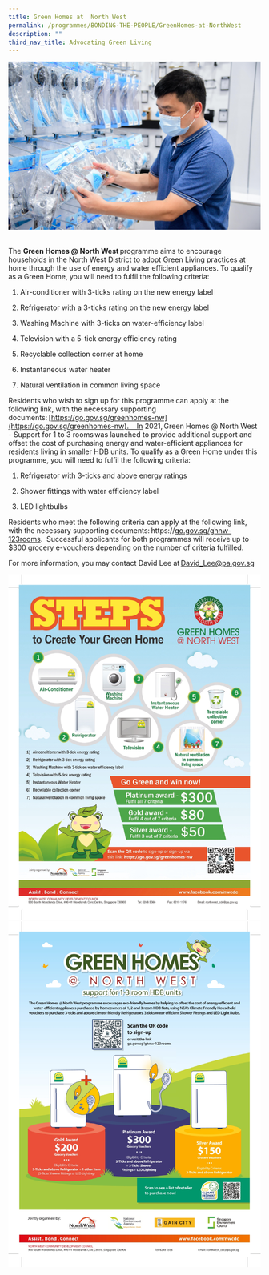 ```yaml
---
title: Green Homes at  North West
permalink: /programmes/BONDING-THE-PEOPLE/GreenHomes-at-NorthWest
description: ""
third_nav_title: Advocating Green Living
---
```

<meta name="description" content="Green Homes at North west">

![](/images/IMG-2327.jpg) 

The **Green Homes @ North West** programme aims to encourage households in the North West District to adopt Green Living practices at home through the use of energy and water efficient appliances. To qualify as a Green Home, you will need to fulfil the following criteria:  

1.  Air-conditioner with 3-ticks rating on the new energy label 
    

2.  Refrigerator with a 3-ticks rating on the new energy label 
    

3.  Washing Machine with 3-ticks on water-efficiency label 
    

4.  Television with a 5\-tick energy efficiency rating  
    

5.  Recyclable collection corner at home 
    

6.  Instantaneous water heater 
    

7.  Natural ventilation in common living space 
    

Residents who wish to sign up for this programme can apply at the following link, with the necessary supporting documents: [https://go.gov.sg/greenhomes-nw](https://go.gov.sg/greenhomes-nw).    In 2021, Green Homes @ North West - Support for 1 to 3 rooms was launched to provide additional support and offset the cost of purchasing energy and water-efficient appliances for residents living in smaller HDB units. To qualify as a Green Home under this programme, you will need to fulfil the following criteria: 

1.  Refrigerator with 3-ticks and above energy ratings 
    

2.  Shower fittings with water efficiency label 
    

3.  LED lightbulbs 
    

Residents who meet the following criteria can apply at the following link, with the necessary supporting documents: https://[go.gov.sg/ghnw-123rooms](https://go.gov.sg/ghnw-123rooms).  Successful applicants for both programmes will receive up to $300 grocery e-vouchers depending on the number of criteria fulfilled. 

For more information, you may contact David Lee at [David\_Lee@pa.gov.sg](mailto:David_Lee@pa.gov.sg)


![](/images/GH%20Posters-1.jpg)
![](/images/GH%20Posters-2.jpg)
